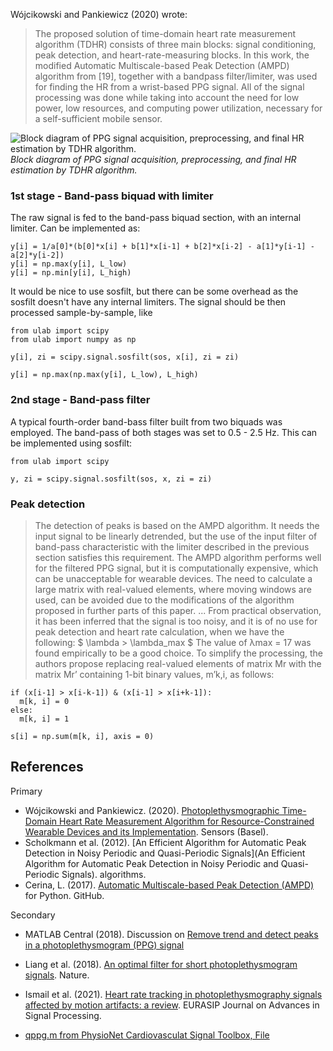 Wójcikowski and Pankiewicz (2020) wrote:
> The proposed solution of time-domain heart rate measurement algorithm (TDHR) consists of three main blocks: signal conditioning, peak detection, and heart-rate-measuring blocks. In this work, the modified Automatic Multiscale-based Peak Detection (AMPD) algorithm from [19], together with a bandpass filter/limiter, was used for finding the HR from a wrist-based PPG signal. All of the signal processing was done while taking into account the need for low power, low resources, and computing power utilization, necessary for a self-sufficient mobile sensor.

![Block diagram of PPG signal acquisition, preprocessing, and final HR estimation by TDHR algorithm.](https://www.ncbi.nlm.nih.gov/pmc/articles/PMC7146569/bin/sensors-20-01783-g003.jpg)
<br>*Block diagram of PPG signal acquisition, preprocessing, and final HR estimation by TDHR algorithm.*

### 1st stage - Band-pass biquad with limiter
The raw signal is fed to the band-pass biquad section, with an internal limiter.
Can be implemented as:

```
y[i] = 1/a[0]*(b[0]*x[i] + b[1]*x[i-1] + b[2]*x[i-2] - a[1]*y[i-1] - a[2]*y[i-2])
y[i] = np.max(y[i], L_low)
y[i] = np.min[y[i], L_high)
```
It would be nice to use sosfilt, but there can be some overhead as the sosfilt doesn't have any internal limiters. 
The signal should be then processed sample-by-sample, like

```
from ulab import scipy
from ulab import numpy as np

y[i], zi = scipy.signal.sosfilt(sos, x[i], zi = zi)

y[i] = np.max(np.max(y[i], L_low), L_high)
```

### 2nd stage - Band-pass filter
A typical fourth-order band-bass filter built from two biquads was employed. The band-pass of both stages was set to 0.5 - 2.5 Hz.
This can be implemented using sosfilt:

```
from ulab import scipy

y, zi = scipy.signal.sosfilt(sos, x, zi = zi)
```

### Peak detection

> The detection of peaks is based on the AMPD algorithm.
> It needs the input signal to be linearly detrended, but the use of the input filter of band-pass characteristic with the limiter described in the previous section satisfies this requirement.
> The AMPD algorithm performs well for the filtered PPG signal, but it is computationally expensive, which can be unacceptable for wearable devices.
> The need to calculate a large matrix with real-valued elements, where moving windows are used, can be avoided due to the modifications of the algorithm proposed in further parts of this paper.
> ...
> From practical observation, it has been inferred that the signal is too noisy, and it is of no use for peak detection and heart rate calculation, when we have the following:
> $ \lambda > \lambda_max $
> The value of λmax = 17 was found empirically to be a good choice.
> To simplify the processing, the authors propose replacing real-valued elements of matrix Mr with the matrix Mr’ containing 1-bit binary values, m’k,i, as follows:

```
if (x[i-1] > x[i-k-1]) & (x[i-1] > x[i+k-1]):
  m[k, i] = 0
else:
  m[k, i] = 1

s[i] = np.sum(m[k, i], axis = 0)
```

## References

Primary

- Wójcikowski and Pankiewicz. (2020). [Photoplethysmographic Time-Domain Heart Rate Measurement Algorithm for Resource-Constrained Wearable Devices and its Implementation](https://www.ncbi.nlm.nih.gov/pmc/articles/PMC7146569/). Sensors (Basel).
- Scholkmann et al. (2012). [An Efficient Algorithm for Automatic Peak Detection in Noisy Periodic and Quasi-Periodic Signals](An Efficient Algorithm for Automatic Peak Detection in Noisy Periodic and Quasi-Periodic Signals). algorithms.
- Cerina, L. (2017). [Automatic Multiscale-based Peak Detection (AMPD)](https://github.com/LucaCerina/ampdLib) for Python. GitHub.

Secondary

- MATLAB Central (2018). Discussion on [Remove trend and detect peaks in a photoplethysmogram (PPG) signal](https://se.mathworks.com/matlabcentral/answers/380879-remove-trend-and-detect-peaks-in-a-photoplethysmogram-ppg-signal)
- Liang et al. (2018). [An optimal filter for short photoplethysmogram signals](https://www.nature.com/articles/sdata201876). Nature.
- Ismail et al. (2021). [Heart rate tracking in photoplethysmography signals affected by motion artifacts: a review](https://asp-eurasipjournals.springeropen.com/articles/10.1186/s13634-020-00714-2). EURASIP Journal on Advances in Signal Processing.

- [qppg.m from PhysioNet Cardiovasculat Signal Toolbox, File](https://moodle.frankfurt-university.de/mod/resource/view.php?id=473220)
